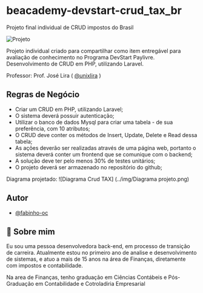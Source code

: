 # beacademy-devstart-crud_tax_br
Projeto final individual de CRUD impostos do Brasil

![Projeto](https://www.handtalk.me/br/wp-content/uploads/sites/8/2018/11/capa-blog-2.png)

Projeto individual criado para compartilhar como item entregável para avaliação de conhecimento no Programa DevStart Paylivre.
Desenvolvimento de CRUD em PHP, utilizando Laravel.

Professor:
Prof. José Lira (
[@unixlira](https://github.com/unixlira) )


## Regras de Negócio
- Criar um CRUD em PHP, utilizando Laravel;
- O sistema deverá possuir autenticação;
- Utilizar o banco de dados Mysql para criar uma tabela - de sua preferência, com 10 atributos;
- O CRUD deve conter os métodos de Insert, Update, Delete e Read dessa tabela;
- As ações deverão ser realizadas através de uma página web, portanto o sistema deverá conter um frontend que se comunique com o backend;
- A solução deve ter pelo menos 30% de testes unitários;
- O projeto deverá ser armazenado no repositório do github;

Diagrama projetado:
![Diagrama Crud TAX] (../img/Diagrama projeto.png)



## Autor

- [@fabinho-oc](https://github.com/fabinho-oc/beacademy-devstart-gitegithub)


## 🚀 Sobre mim
Eu sou uma pessoa desenvolvedora back-end, em processo de transição de carreira.
Atualmente estou no primeiro ano de analise e desenvolvimento de sistemas, e atuo a mais de 15 anos na área de Finanças, diretamente com impostos e contabilidade.

Na area de Finanças, tenho graduação em Ciências Contábeis e Pós-Graduação em Contabilidade e Cotroladiria Empresarial
